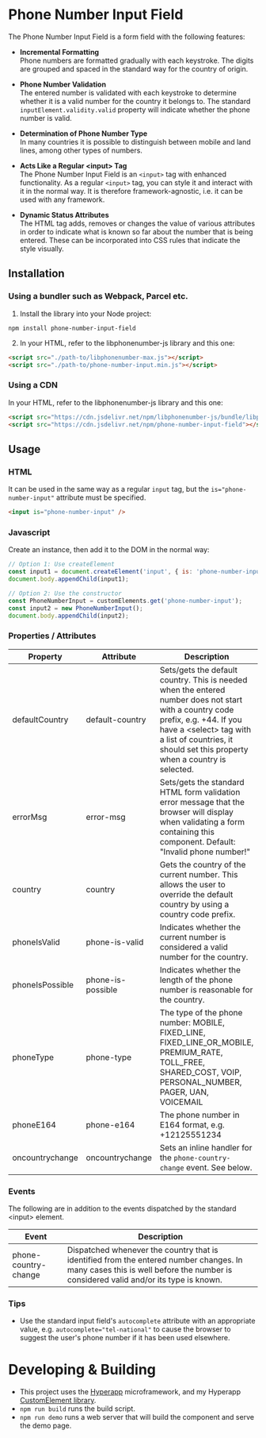 # Phone Number Input Field

The Phone Number Input Field is a form field with the following features:

- **Incremental Formatting**  
  Phone numbers are formatted gradually with each keystroke. The digits are
  grouped and spaced in the standard way for the country of origin.

- **Phone Number Validation**  
  The entered number is validated with each keystroke to determine whether it is
  a valid number for the country it belongs to. The standard
  `inputElement.validity.valid` property will indicate whether the phone number
  is valid.

- **Determination of Phone Number Type**  
  In many countries it is possible to distinguish between mobile and land lines,
  among other types of numbers.

- **Acts Like a Regular \<input\> Tag**  
  The Phone Number Input Field is an `<input>` tag with enhanced functionality.
  As a regular `<input>` tag, you can style it and interact with it in the
  normal way. It is therefore framework-agnostic, i.e. it can be used with any
  framework.

- **Dynamic Status Attributes**  
  The HTML tag adds, removes or changes the value of various attributes in order
  to indicate what is known so far about the number that is being entered. These
  can be incorporated into CSS rules that indicate the style visually.

## Installation

### Using a bundler such as Webpack, Parcel etc.

1. Install the library into your Node project:

```
npm install phone-number-input-field
```

2. In your HTML, refer to the libphonenumber-js library and this one:

```html
<script src="./path-to/libphonenumber-max.js"></script>
<script src="./path-to/phone-number-input.min.js"></script>
```

### Using a CDN

In your HTML, refer to the libphonenumber-js library and this one:

```html
<script src="https://cdn.jsdelivr.net/npm/libphonenumber-js/bundle/libphonenumber-max.js"></script>
<script src="https://cdn.jsdelivr.net/npm/phone-number-input-field"></script>
```

## Usage

### HTML

It can be used in the same way as a regular `input` tag, but the
`is="phone-number-input"` attribute must be specified.

```html
<input is="phone-number-input" />
```

### Javascript

Create an instance, then add it to the DOM in the normal way:

```javascript
// Option 1: Use createElement
const input1 = document.createElement('input', { is: 'phone-number-input' });
document.body.appendChild(input1);

// Option 2: Use the constructor
const PhoneNumberInput = customElements.get('phone-number-input');
const input2 = new PhoneNumberInput();
document.body.appendChild(input2);
```

### Properties / Attributes

| Property        | Attribute         | Description                                                                                                                                                                                                                               |
| --------------- | ----------------- | ----------------------------------------------------------------------------------------------------------------------------------------------------------------------------------------------------------------------------------------- |
| defaultCountry  | default-country   | Sets/gets the default country. This is needed when the entered number does not start with a country code prefix, e.g. +44. If you have a \<select\> tag with a list of countries, it should set this property when a country is selected. |
| errorMsg        | error-msg         | Sets/gets the standard HTML form validation error message that the browser will display when validating a form containing this component. Default: "Invalid phone number!"                                                                |
| country         | country           | Gets the country of the current number. This allows the user to override the default country by using a country code prefix.                                                                                                              |
| phoneIsValid    | phone-is-valid    | Indicates whether the current number is considered a valid number for the country.                                                                                                                                                        |
| phoneIsPossible | phone-is-possible | Indicates whether the length of the phone number is reasonable for the country.                                                                                                                                                           |
| phoneType       | phone-type        | The type of the phone number: MOBILE, FIXED_LINE, FIXED_LINE_OR_MOBILE, PREMIUM_RATE, TOLL_FREE, SHARED_COST, VOIP, PERSONAL_NUMBER, PAGER, UAN, VOICEMAIL                                                                                |
| phoneE164       | phone-e164        | The phone number in E164 format, e.g. +12125551234                                                                                                                                                                                        |
| oncountrychange | oncountrychange   | Sets an inline handler for the `phone-country-change` event. See below.                                                                                                                                                                   |

### Events

The following are in addition to the events dispatched by the standard \<input\>
element.

| Event                | Description                                                                                                                                                                    |
| -------------------- | ------------------------------------------------------------------------------------------------------------------------------------------------------------------------------ |
| phone-country-change | Dispatched whenever the country that is identified from the entered number changes. In many cases this is well before the number is considered valid and/or its type is known. |

### Tips

- Use the standard input field's `autocomplete` attribute with an appropriate
  value, e.g. `autocomplete="tel-national"` to cause the browser to suggest
  the user's phone number if it has been used elsewhere.

# Developing & Building

- This project uses the [Hyperapp](https://github.com/jorgebucaran/hyperapp)
  microframework, and my Hyperapp
  [CustomElement library](https://github.com/isabo/hyperapp-custom-element).
- `npm run build` runs the build script.
- `npm run demo` runs a web server that will build the component and serve the
  demo page.
